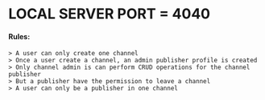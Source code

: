 # LOCAL SERVER PORT = 4040

#### Rules:
    > A user can only create one channel
    > Once a user create a channel, an admin publisher profile is created
    > Only channel admin is can perform CRUD operations for the channel publisher
    > But a publisher have the permission to leave a channel
    > A user can only be a publisher in one channel